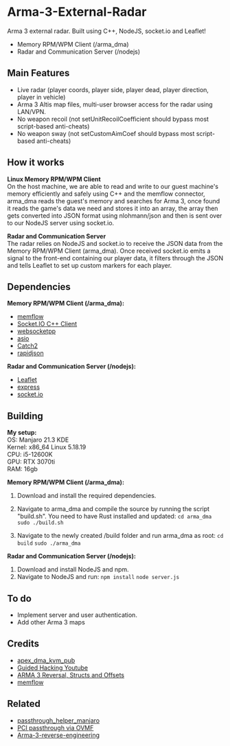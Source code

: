# Arma-3-External-Radar
Arma 3 external radar.  Built using C++, NodeJS, socket.io and Leaflet!

* Memory RPM/WPM Client (/arma_dma)
* Radar and Communication Server (/nodejs)

## Main Features

* Live radar (player coords, player side, player dead, player direction, player in vehicle)
* Arma 3 Altis map files, multi-user browser access for the radar using LAN/VPN.
* No weapon recoil (not setUnitRecoilCoefficient should bypass most script-based anti-cheats)
* No weapon sway (not setCustomAimCoef should bypass most script-based anti-cheats)

## How it works
<b>Linux Memory RPM/WPM Client</b><br/>
On the host machine, we are able to read and write to our guest machine's memory efficiently and safely using C++ and the memflow connector, arma_dma reads the guest's memory and searches for Arma 3, once found it reads the game's data we need and stores it into an array, the array then gets converted into JSON format using nlohmann/json and then is sent over to our NodeJS server using socket.io.

<b>Radar and Communication Server</b><br/>
The radar relies on NodeJS and socket.io to receive the JSON data from the Memory RPM/WPM Client (arma_dma). Once received socket.io emits a signal to the front-end containing our player data, it filters through the JSON and tells Leaflet to set up custom markers for each player.

## Dependencies
<b>Memory RPM/WPM Client (/arma_dma):</b>
* [memflow](https://github.com/memflow/memflow)
* [Socket.IO C++ Client](https://github.com/socketio/socket.io-client-cpp)
* [websocketpp](https://github.com/memflow/memflow)
* [asio](https://github.com/chriskohlhoff/asio)
* [Catch2](https://github.com/catchorg/Catch2/tree/9c07718b5f779bc1405f98ca6b5b693026f6eac7)
* [rapidjson](https://github.com/Tencent/rapidjson/tree/a36110e11874bcf35af854940e0ce910c19a8b49)

<b>Radar and Communication Server (/nodejs):</b>
* [Leaflet](https://github.com/Leaflet/Leaflet)
* [express](https://www.npmjs.com/package/express)
* [socket.io](https://www.npmjs.com/package/socket.io)

## Building



<b>My setup:</b> </br>
OS: Manjaro 21.3 KDE </br>
Kernel: x86_64 Linux 5.18.19 </br>
CPU: i5-12600K </br>
GPU: RTX 3070ti </br>
RAM: 16gb </br>

<b>Memory RPM/WPM Client (/arma_dma):</b>
1. Download and install the required dependencies.
2. Navigate to arma_dma and compile the source by running the script "build.sh". You need to have Rust installed and updated:
`cd arma_dma`
`sudo ./build.sh`

3. Navigate to the newly created /build folder and run arma_dma as root:
`cd build`
`sudo ./arma_dma`

<b>Radar and Communication Server (/nodejs):</b>
1. Download and install NodeJS and npm.
2. Navigate to NodeJS and run:
`npm install`
`node server.js`

## To do
* Implement server and user authentication.
* Add other Arma 3 maps

## Credits
* [apex_dma_kvm_pub](https://github.com/MisterY52/apex_dma_kvm_pub)
* [Guided Hacking Youtube](https://www.youtube.com/c/GuidedHacking)
* [ARMA 3 Reversal, Structs and Offsets](https://www.unknowncheats.me/forum/arma-3-a/114242-arma-3-reversal-structs-offsets.html)
* [memflow](https://github.com/memflow/memflow)


## Related
* [passthrough_helper_manjaro](https://github.com/pavolelsig/passthrough_helper_manjaro)
* [PCI passthrough via OVMF](https://wiki.archlinux.org/title/PCI_passthrough_via_OVMF)
* [Arma-3-reverse-engineering](https://github.com/Apex-master/Arma-3-reverse-engineering)
